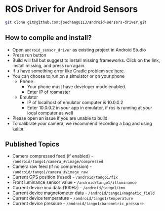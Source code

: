 # ROS Driver for Android Sensors
```bash
git clone git@github.com:joechang0113/android-sensors-driver.git
```

## How to compile and install?

* Open `android_sensor_driver` as existing project in Android Studio
* Press run button
* Build will fail but suggest to install missing frameworks. Click on the link, install missing, and press run again.
* If u have something error like Gradle problem see [here]().
* You can choose to run on a simulator or on your phone
  * Phone
    * Your phone must have developer mode enabled.
    * Enter IP of rosmaster
  * Emulator
    * IP of localhost of emulator computer is 10.0.0.2
    * Enter 10.0.0.2 in your app in emulator, if ros is running at your local computer as well
* Please open an issue if you are unable to build
* To calibrate your camera, we recommend recording a bag and using [kalibr](https://github.com/ethz-asl/kalibr).

## Published Topics

* Camera compressed feed (if enabled) - `/android/tango1/camera_#/image/compressed`
* Camera raw feed (if no compression) - `/android/tango1/camera_#/image_raw`
* Current GPS position (fused) - `/android/tango1/fix`
* Front luminance sensor value - `/android/tango1/illuminance`
* Current device imu data (100Hz) - `/android/tango1/imu`
* Current device magnetometer data - `/android/tango1/magnetic_field`
* Current device temperature - `/android/tango1/temperature`
* Current device pressure - `/android/tango1/barometric_pressure`
